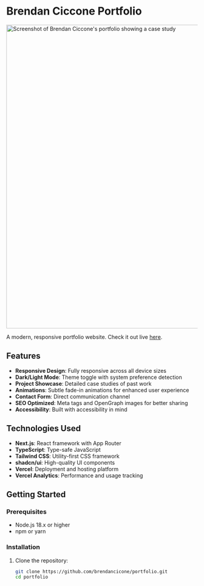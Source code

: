 # Brendan Ciccone Portfolio

<img width="800" alt="Screenshot of Brendan Ciccone's portfolio showing a case study" src="https://github.com/user-attachments/assets/41115fc4-73ec-470f-acad-69c09610bbf0"/>

A modern, responsive portfolio website. Check it out live [here](https://www.brendanciccone.com/).

## Features

- **Responsive Design**: Fully responsive across all device sizes
- **Dark/Light Mode**: Theme toggle with system preference detection
- **Project Showcase**: Detailed case studies of past work
- **Animations**: Subtle fade-in animations for enhanced user experience
- **Contact Form**: Direct communication channel
- **SEO Optimized**: Meta tags and OpenGraph images for better sharing
- **Accessibility**: Built with accessibility in mind

## Technologies Used

- **Next.js**: React framework with App Router
- **TypeScript**: Type-safe JavaScript
- **Tailwind CSS**: Utility-first CSS framework
- **shadcn/ui**: High-quality UI components
- **Vercel**: Deployment and hosting platform
- **Vercel Analytics**: Performance and usage tracking

## Getting Started

### Prerequisites

- Node.js 18.x or higher
- npm or yarn

### Installation

1. Clone the repository:
   ```bash
   git clone https://github.com/brendancicone/portfolio.git
   cd portfolio
